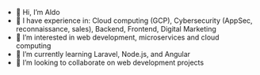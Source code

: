 - 👋 Hi, I’m Aldo
- 💪 I have experience in: Cloud computing (GCP), Cybersecurity (AppSec, reconnaissance, sales), Backend, Frontend, Digital Marketing
- 👀 I’m interested in web development, microservices and cloud computing
- 🌱 I’m currently learning Laravel, Node.js, and Angular
- 💞️ I’m looking to collaborate on web development projects
